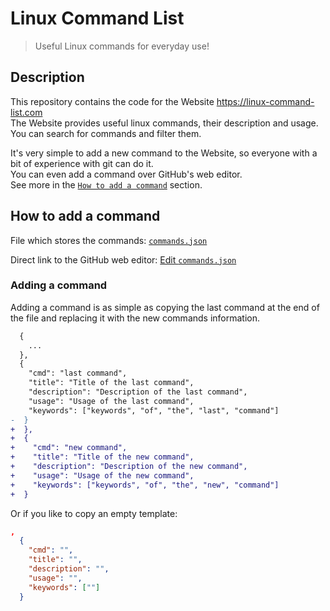 # Linux Command List

> Useful Linux commands for everyday use!

## Description

This repository contains the code for the Website https://linux-command-list.com  
The Website provides useful linux commands, their description and usage.  
You can search for commands and filter them.

It's very simple to add a new command to the Website, so everyone with a bit of experience with git can do it.  
You can even add a command over GitHub's web editor.  
See more in the [`How to add a command`](#How_to_add_a_command) section.

## How to add a command

File which stores the commands: [`commands.json`](https://github.com/linux-command-list/linux-command-list/blob/master/commands.json)  

Direct link to the GitHub web editor: [Edit `commands.json`](https://github.com/linux-command-list/linux-command-list/edit/master/commands.json)

### Adding a command

Adding a command is as simple as copying the last command at the end of the file and replacing it with the new commands information.

```diff
  {
    ...
  },
  {
    "cmd": "last command",
    "title": "Title of the last command",
    "description": "Description of the last command",
    "usage": "Usage of the last command",
    "keywords": ["keywords", "of", "the", "last", "command"]
-  }
+  },
+  {
+    "cmd": "new command",
+    "title": "Title of the new command",
+    "description": "Description of the new command",
+    "usage": "Usage of the new command",
+    "keywords": ["keywords", "of", "the", "new", "command"]
+  }
```

Or if you like to copy an empty template:

```json
,
  {
    "cmd": "",
    "title": "",
    "description": "",
    "usage": "",
    "keywords": [""]
  }
```
